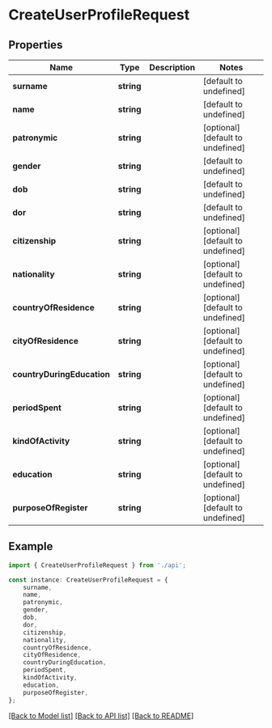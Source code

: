 # CreateUserProfileRequest


## Properties

Name | Type | Description | Notes
------------ | ------------- | ------------- | -------------
**surname** | **string** |  | [default to undefined]
**name** | **string** |  | [default to undefined]
**patronymic** | **string** |  | [optional] [default to undefined]
**gender** | **string** |  | [default to undefined]
**dob** | **string** |  | [default to undefined]
**dor** | **string** |  | [default to undefined]
**citizenship** | **string** |  | [optional] [default to undefined]
**nationality** | **string** |  | [optional] [default to undefined]
**countryOfResidence** | **string** |  | [optional] [default to undefined]
**cityOfResidence** | **string** |  | [optional] [default to undefined]
**countryDuringEducation** | **string** |  | [optional] [default to undefined]
**periodSpent** | **string** |  | [optional] [default to undefined]
**kindOfActivity** | **string** |  | [optional] [default to undefined]
**education** | **string** |  | [optional] [default to undefined]
**purposeOfRegister** | **string** |  | [optional] [default to undefined]

## Example

```typescript
import { CreateUserProfileRequest } from './api';

const instance: CreateUserProfileRequest = {
    surname,
    name,
    patronymic,
    gender,
    dob,
    dor,
    citizenship,
    nationality,
    countryOfResidence,
    cityOfResidence,
    countryDuringEducation,
    periodSpent,
    kindOfActivity,
    education,
    purposeOfRegister,
};
```

[[Back to Model list]](../README.md#documentation-for-models) [[Back to API list]](../README.md#documentation-for-api-endpoints) [[Back to README]](../README.md)
